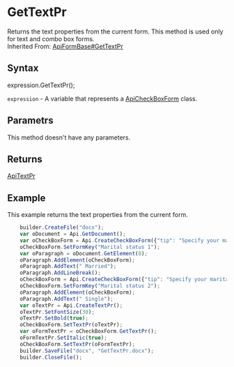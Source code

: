# GetTextPr

Returns the text properties from the current form. This method is used only for text and combo box forms.<br>Inherited From: [ApiFormBase#GetTextPr](../../ApiFormBase/Methods/GetTextPr.md)

## Syntax

expression.GetTextPr();

`expression` - A variable that represents a [ApiCheckBoxForm](../ApiCheckBoxForm.md) class.

## Parametrs

This method doesn't have any parameters.

## Returns

[ApiTextPr](../../ApiTextPr/ApiTextPr.md)

## Example

This example returns the text properties from the current form.

```javascript
	builder.CreateFile("docx");
	var oDocument = Api.GetDocument();
	var oCheckBoxForm = Api.CreateCheckBoxForm({"tip": "Specify your marital status", "required": true, "placeholder": "Marital status", "radio": false});
	oCheckBoxForm.SetFormKey("Marital status 1");
	var oParagraph = oDocument.GetElement(0);
	oParagraph.AddElement(oCheckBoxForm);
	oParagraph.AddText(" Married");
	oParagraph.AddLineBreak();
	oCheckBoxForm = Api.CreateCheckBoxForm({"tip": "Specify your marital status", "required": true, "placeholder": "Marital status", "radio": false});
	oCheckBoxForm.SetFormKey("Marital status 2");
	oParagraph.AddElement(oCheckBoxForm);
	oParagraph.AddText(" Single");
	var oTextPr = Api.CreateTextPr();
	oTextPr.SetFontSize(30);
	oTextPr.SetBold(true);
	oCheckBoxForm.SetTextPr(oTextPr);
	var oFormTextPr = oCheckBoxForm.GetTextPr();
	oFormTextPr.SetItalic(true);
	oCheckBoxForm.SetTextPr(oFormTextPr);
	builder.SaveFile("docx", "GetTextPr.docx");
	builder.CloseFile();
```